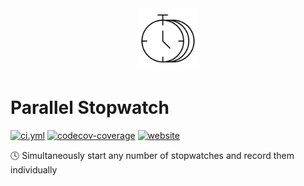 <!----- BEGIN GHOST DOCS LOGO src="./static/favicon.png" ----->

<div align="center">
<img src="./static/favicon.png" width="100px" />
</div>

<!----- END GHOST DOCS LOGO ----->

<!----- BEGIN GHOST DOCS HEADER ----->

# Parallel Stopwatch

[![ci.yml](https://github.com/jill64/parallel-stopwatch/actions/workflows/ci.yml/badge.svg)](https://github.com/jill64/parallel-stopwatch/actions/workflows/ci.yml) [![codecov-coverage](https://codecov.io/gh/jill64/parallel-stopwatch/graph/badge.svg)](https://codecov.io/gh/jill64/parallel-stopwatch) [![website](https://img.shields.io/website?up_message=working&down_message=down&url=https%3A%2F%2Fparallel-stopwatch.com)](https://parallel-stopwatch.com)

🕓 Simultaneously start any number of stopwatches and record them individually

<!----- END GHOST DOCS HEADER ----->
